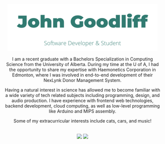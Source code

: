 <!-- Project Header -->
<div align="center">
	<a href="https://johng.io" title="John's Portfolio">
  		<img class="projectLogo" src="logo.png" alt="Project logo" title="Project logo" width="480" height="150">
	</a>
	<p class="projectDesc">
I am a recent graduate with a Bachelors Specialization in Computing Science from the University of Alberta. During my time at the U of A, I had the opportunity to share my expertise with Haemonetics Corporation in Edmonton, where I was involved in end-to-end development of their NexLynk Donor Management System.

Having a natural interest in science has allowed me to become familiar with a wide variety of tech related subjects including programming, design, and audio production. I have experience with frontend web technologies, backend development, cloud computing, as well as low-level programming like Arduino and MIPS assembly.

Some of my extracurricular interests include cats, cars, and music!
	</p>
	<br/>
	<a title="Github Stats">
		<picture>
			<source media="(prefers-color-scheme: dark)" srcset="https://github-readme-stats.johng.io/api?username=jerboa88&custom_title=Github%20Stats&count_private=true&include_all_commits=true&hide=contribs&show_icons=true&line_height=24&hide_border=true&title_color=317b71&icon_color=317b71&bg_color=00000000&text_color=c9d1d9" />
			<img align="center" src="https://github-readme-stats.johng.io/api?username=jerboa88&custom_title=Github%20Stats&count_private=true&include_all_commits=true&hide=contribs&show_icons=true&line_height=24&hide_border=true&title_color=317b71&icon_color=317b71&bg_color=00000000" />
		</picture>
	</a>
	<a title="Most Used Languages">
		<picture>
			<source media="(prefers-color-scheme: dark)" srcset="https://github-readme-stats.johng.io/api/top-langs?username=jerboa88&layout=compact&langs_count=6&hide_border=true&title_color=317b71&icon_color=317b71&bg_color=00000000&text_color=c9d1d9" />
			<img align="center" src="https://github-readme-stats.johng.io/api/top-langs?username=jerboa88&layout=compact&langs_count=6&hide_border=true&title_color=317b71&icon_color=317b71&bg_color=00000000" />
		</picture>
	</a>
</div>
